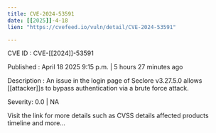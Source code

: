 ```yaml
---
title: CVE-2024-53591
date: [[2025]]-4-18
lien: "https://cvefeed.io/vuln/detail/CVE-2024-53591"

---
```


CVE ID : CVE-[[2024]]-53591

Published :  April 18
2025
9:15 p.m. | 5 hours
27 minutes ago

Description : An issue in the login page of Seclore v3.27.5.0 allows [[attacker]]s to bypass authentication via a brute force attack.

Severity: 0.0 | NA

Visit the link for more details
such as CVSS details
affected products
timeline
and more...
